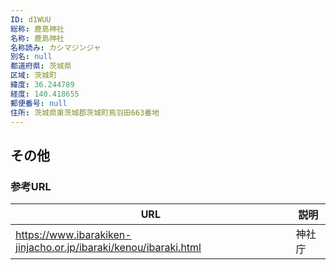 ```yaml
---
ID: d1WUU
総称: 鹿島神社
名称: 鹿島神社
名称読み: カシマジンジャ
別名: null
都道府県: 茨城県
区域: 茨城町
緯度: 36.244789
経度: 140.418655
郵便番号: null
住所: 茨城県東茨城郡茨城町鳥羽田663番地
---
```


## その他

### 参考URL

| URL                                                              | 説明   |
| ---------------------------------------------------------------- | ------ |
| https://www.ibarakiken-jinjacho.or.jp/ibaraki/kenou/ibaraki.html | 神社庁 |
